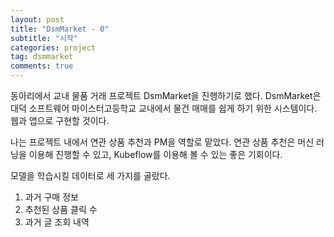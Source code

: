 ```yaml
---
layout: post
title: "DsmMarket - 0"
subtitle: "시작"
categories: project
tag: dsmmarket
comments: true
---
```


동아리에서 교내 물품 거래 프로젝트 DsmMarket을 진행하기로 했다. DsmMarket은 대덕 소프트웨어 마이스터고등학교 교내에서 물건 매매를 쉽게 하기 위한 시스템이다. 웹과 앱으로 구현할 것이다.

나는 프로젝트 내에서 연관 상품 추천과 PM을 역할로 맡았다. 연관 상품 추천은 머신 러닝을 이용해 진행할 수 있고, Kubeflow를 이용해 볼 수 있는 좋은 기회이다. 

모델을 학습시킬 데이터로 세 가지를 골랐다.

1. 과거 구매 정보
2. 추천된 상품 클릭 수
3. 과거 글 조회 내역

